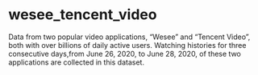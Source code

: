 # wesee_tencent_video
Data from two popular video applications, “Wesee” and “Tencent Video”, both with over billions of daily active users. Watching histories for three consecutive days,from June 26, 2020, to June 28, 2020, of these two applications are collected in this dataset.

